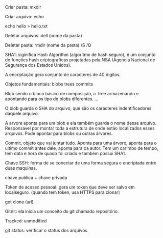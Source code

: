 Criar pasta: mkdir


Criar arquivo: echo

echo hello > hello.txt



Deletar arquivos: dell (nome da pasta)

Deletar pasta: rmdir (nome da pasta) /S /Q


SHA1: siginifica Hash Algorithm (algoritmo de hash seguro), é um conjunto de funções hash criptograficas projetadas pela NSA
(Agencia Nacional de Segurança dos Estados Unidos).

A encriptação gera conjunto de caracteres de 40 digitos.


Objetos fundamentais: blobs
			    trees
			    commits

Blob sendo o bloco básico de composição, a Tree armazenando e apontando para os tipo de blobs diferentes.
 ...

O blob guarda o SHA do arquivo, que são os caracteres indentificadores daquele arquivo.

A arvore aponta para um blob e ela também guarda o nome desse arquivo. Responsável por montar toda a estrutura de onde estão localizados esses arquivos. 
Pode apontar para blobs ou outras árvores.

Commit, objeto que vai juntar tudo. Aponta para uma árvore, aponta para o ultimo commit antes dele, aponta para oa autor. Tem um carimbo de tempo, tem data e hora de quado foi criado e também possui SHA1.



Chave SSH: forma de se conectar de uma forma segura e encriptada entre duas maquinas.

chave publica + chave privada


Token de acesso pessoal: gera um token que deve ser salvo em localseguro. (quando tem token, usa HTTPS para clonar)

get clone (url)

Gitnit: ela inicia um conceito do git chamado repositório.

Tracked: unmodified

git status: verificar o status dos arquivos.
